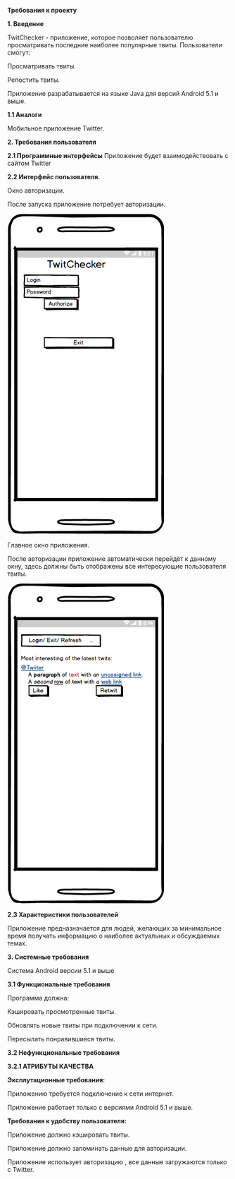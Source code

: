**Требования к проекту**

**1. Введение**

TwitChecker - приложение, которое позволяет пользователю просматривать последние наиболее популярные твиты.
Пользователи смогут:

Просматривать твиты.

Репостить твиты.

Приложение разрабатывается на языке Java для версий Android 5.1 и   выше.

**1.1 Аналоги**

Мобильное приложение Twitter.

**2. Требования пользователя**

**2.1 Программные интерфейсы**
Приложение будет взаимодействовать с сайтом Twitter

**2.2 Интерфейс пользователя.**

Окно авторизации.

После запуска приложение потребует авторизации.

![](https://github.com/VladislavMarkovskiy630501/TwitChecker/blob/master/Mocups/New%20Mockup%202_2.png)

Главное окно приложения.

После авторизации приложение автоматически перейдёт к данному окну, здесь должны быть отображены все интересующие пользователя твиты.

![](https://github.com/VladislavMarkovskiy630501/TwitChecker/blob/master/Mocups/New%20Mockup%202.png)

**2.3 Характеристики пользователей**

Приложение предназначается для людей, желающих за минимальное время получать информацию о наиболее актуальных и обсуждаемых темах.

**3. Системные требования**

Система Android версии 5.1 и выше

**3.1 Функциональные требования**

Программа должна:

Кэшировать просмотренные твиты.

Обновлять новые твиты при подключении к сети.

Пересылать понравившиеся твиты.


**3.2 Нефункциональные требования**

**3.2.1 АТРИБУТЫ КАЧЕСТВА**

**Эксплутационные требования:**

Приложению требуется подключение к сети интернет.

Приложение работает только с версиями Android 5.1 и выше.

**Требования к удобству пользователя:**

Приложение должно кэшировать твиты.

Приложение должно запоминать данные для авторизации.

Приложение использует авторизацию , все данные загружаются только с Twitter.
